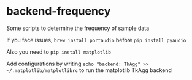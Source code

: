 # backend-frequency

Some scripts to determine the frequency of sample data

If you face issues, `brew install portaudio` before `pip install pyaudio`

Also you need to `pip install matplotlib`

Add configurations by writing `echo "backend: TkAgg" >>  ~/.matplotlib/matplotlibrc` to run the matplotlib TkAgg backend

